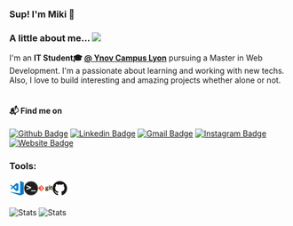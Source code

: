 
### Sup! I'm Miki 👋

### A little about me...  <img src="https://media.giphy.com/media/VgCDAzcKvsR6OM0uWg/giphy.gif" width="50"> 
I'm an **IT Student🎓 [@ Ynov Campus Lyon](https://www.ynov.com/campus/lyon/)** pursuing a Master in Web Development. I'm a passionate about learning and working with new techs. Also, I love to build interesting and amazing projects whether alone or not. <br/><br/>

#### 📬 Find me on
[![Github Badge](http://img.shields.io/badge/-Github-black?style=flat-square&logo=github&link=https://github.com/Faichyer/)](https://github.com/Faichyer/) 
[![Linkedin Badge](https://img.shields.io/badge/-LinkedIn-blue?style=flat-square&logo=Linkedin&logoColor=white&link=https://www.linkedin.com/in/mikinamsrai/)](https://www.linkedin.com/in/mikinamsrai)
[![Gmail Badge](https://img.shields.io/badge/-Gmail-d14836?style=flat-square&logo=Gmail&logoColor=white&link=mailto:miki.namsrai@gmail.com)](mailto:miki.namsrai@gmail.com)
[![Instagram Badge](https://img.shields.io/badge/-Instagram-orange?style=flat-square&logo=Instagram&logoColor=white&link=https://www.instagram.com/miki.nsi/)](https://www.instagram.com/miki.nsi/)
[![Website Badge](https://img.shields.io/badge/-Portfolio-9cf?style=flat-square&logo=react&logoColor=white&link=https://www.mikinam.com/)](https://www.mikinam.com/)


### Tools:

<img align="left" alt="Visual Studio Code" width="26px" src="https://raw.githubusercontent.com/github/explore/80688e429a7d4ef2fca1e82350fe8e3517d3494d/topics/visual-studio-code/visual-studio-code.png" />
<img align="left" alt="HTML5" width="26px" src="https://raw.githubusercontent.com/github/explore/80688e429a7d4ef2fca1e82350fe8e3517d3494d/topics/terminal/terminal.png" />
<img align="left" alt="Git" width="26px" src="https://raw.githubusercontent.com/github/explore/80688e429a7d4ef2fca1e82350fe8e3517d3494d/topics/git/git.png" />
<img align="left" alt="GitHub" width="26px" src="https://raw.githubusercontent.com/github/explore/78df643247d429f6cc873026c0622819ad797942/topics/github/github.png" />

<br />
<br />

![Stats](https://github-readme-stats.vercel.app/api?username=Faichyer&theme=tokyonight&hide_border=true)
![Stats](https://github-readme-stats.vercel.app/api/top-langs?username=Faichyer&langs_count=8&hide=css,c%2B%2B&layout=compact&theme=tokyonight&hide_border=true)



[codesnippet]: https://github.com/Incubateur-Web/CodeSnippet
[website]: https://mikinam.com
[instagram]: https://instagram.com/miki_namsrai
[linkedin]: https://linkedin.com/in/mikinamsrai
